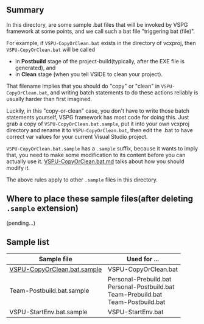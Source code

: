 ## Summary

In this directory, are some sample .bat files that will be invoked by VSPG framework at some points, and we call such a bat file "triggering bat (file)".

For example, if `VSPU-CopyOrClean.bat` exists in the directory of vcxproj, then `VSPU-CopyOrClean.bat` will be called 

- in **Postbuild** stage of the project-build(typically, after the EXE file is generated), and
- in **Clean** stage (when you tell VSIDE to clean your project).

That filename implies that you should do "copy" or "clean" in `VSPU-CopyOrClean.bat`, and writing batch statements to do these actions reliably is usually harder than first imagined.

Luckily, in this "copy-or-clean" case, you don't have to write those batch statements yourself, VSPG framework has most code for doing this. Just grab a copy of `VSPU-CopyOrClean.bat.sample`, put it into your own vcxproj directory and rename it to `VSPU-CopyOrClean.bat`, then edit the .bat to have correct var values for your current Visual Studio project.

`VSPU-CopyOrClean.bat.sample` has a `.sample` suffix, because it wants to imply that, you need to make some modification to its content before you can actually use it. [VSPU-CopyOrClean.bat.md](VSPU-CopyOrClean.bat.md) talks about how you should modify it.

The above rules apply to other `.sample` files in this directory.

## Where to place these sample files(after deleting `.sample` extension)

(pending...)

## Sample list

| Sample file | Used for ... |
| ----------- | ------------ |
| [VSPU-CopyOrClean.bat.sample](VSPU-CopyOrClean.bat.md) | VSPU-CopyOrClean.bat |
| Team-Postbuild.bat.sample | Personal-Prebuild.bat <br/>Personal-Postbuild.bat <br/>Team-Prebuild.bat <br/>Team-Postbuild.bat <br/> |
| VSPU-StartEnv.bat.sample | VSPU-StartEnv.bat |
